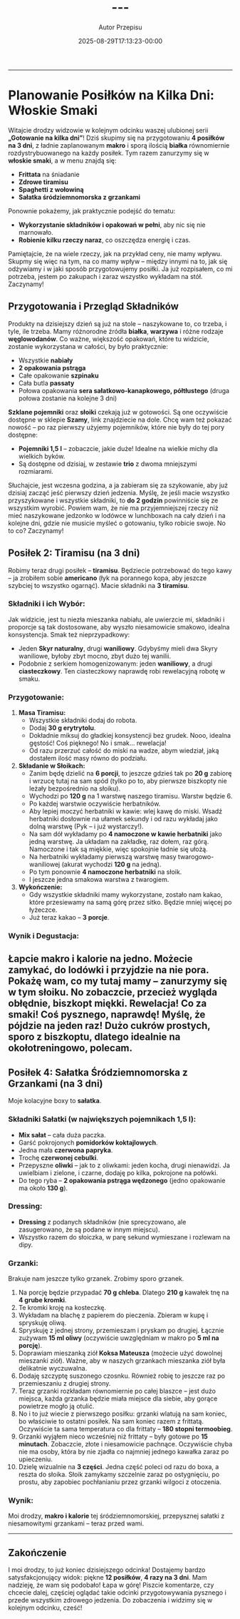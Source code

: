 ﻿---
draft: true
title: "---"
author: "Autor Przepisu"
recipe_image: images/recipe-headers/default.avif
date: 2025-08-29T17:13:23-00:00
categories: ["do-kategoryzacji"]
tags: ["draft"]
tagline: "Przepis do sformatowania"
servings: 4
prep_time: 15
cook: true
cook_time: 30
calories: 300
protein: 20
fat: 10
carbohydrate: 25
---
---

# Planowanie Posiłków na Kilka Dni: Włoskie Smaki

Witajcie drodzy widzowie w kolejnym odcinku waszej ulubionej serii **„Gotowanie na kilka dni”**! Dziś skupimy się na przygotowaniu **4 posiłków na 3 dni**, z ładnie zaplanowanym **makro** i sporą ilością **białka** równomiernie rozdystrybuowanego na każdy posiłek. Tym razem zanurzymy się w **włoskie smaki**, a w menu znajdą się:
*   **Frittata** na śniadanie
*   **Zdrowe tiramisu**
*   **Spaghetti z wołowiną**
*   **Sałatka śródziemnomorska z grzankami**

Ponownie pokażemy, jak praktycznie podejść do tematu:
*   **Wykorzystanie składników i opakowań w pełni**, aby nic się nie marnowało.
*   **Robienie kilku rzeczy naraz**, co oszczędza energię i czas.

Pamiętajcie, że na wiele rzeczy, jak na przykład ceny, nie mamy wpływu. Skupmy się więc na tym, na co mamy wpływ – między innymi na to, jak się odżywiamy i w jaki sposób przygotowujemy posiłki. Ja już rozpisałem, co mi potrzeba, jestem po zakupach i zaraz wszystko wykładam na stół. Zaczynamy!

## Przygotowania i Przegląd Składników

Produkty na dzisiejszy dzień są już na stole – naszykowane to, co trzeba, i tyle, ile trzeba. Mamy różnorodne źródła **białka**, **warzywa** i różne rodzaje **węglowodanów**. Co ważne, większość opakowań, które tu widzicie, zostanie wykorzystana w całości, by było praktycznie:
*   Wszystkie **nabiały**
*   **2 opakowania pstrąga**
*   Całe opakowanie **szpinaku**
*   Cała butla **passaty**
*   Połowa opakowania **sera sałatkowo-kanapkowego, półtłustego** (druga połowa zostanie na kolejne 3 dni)

**Szklane pojemniki** oraz **słoiki** czekają już w gotowości. Są one oczywiście dostępne w sklepie **Szamy**, link znajdziecie na dole. Chcę wam też pokazać nowość – po raz pierwszy użyjemy pojemników, które nie były do tej pory dostępne:
*   **Pojemniki 1,5 l** – zobaczcie, jakie duże! Idealne na wielkie michy dla wielkich byków.
*   Są dostępne od dzisiaj, w zestawie **trio** z dwoma mniejszymi rozmiarami.

Słuchajcie, jest wczesna godzina, a ja zabieram się za szykowanie, aby już dzisiaj zacząć jeść pierwszy dzień jedzenia. Myślę, że jeśli macie wszystko przyszykowane i wszystkie składniki, to **do 2 godzin** powinniście się ze wszystkim wyrobić. Powiem wam, że nie ma przyjemniejszej rzeczy niż mieć naszykowane jedzonko w lodówce w lunchboxach na cały dzień i na kolejne dni, gdzie nie musicie myśleć o gotowaniu, tylko robicie swoje. No to co? Zaczynamy!


## Posiłek 2: Tiramisu (na 3 dni)

Robimy teraz drugi posiłek – **tiramisu**. Będziecie potrzebować do tego kawy – ja zrobiłem sobie **americano** (łyk na porannego kopa, aby jeszcze szybciej to wszystko ogarnąć). Macie składniki na **3 tiramisu**.

### Składniki i ich Wybór:
Jak widzicie, jest tu niezła mieszanka nabiału, ale uwierzcie mi, składniki i proporcje są tak dostosowane, aby wyszło niesamowicie smakowo, idealna konsystencja. Smak też nieprzypadkowy:
*   Jeden **Skyr naturalny**, drugi **waniliowy**. Gdybyśmy mieli dwa Skyry waniliowe, byłoby zbyt mocno, zbyt dużo tej wanilii.
*   Podobnie z serkiem homogenizowanym: jeden **waniliowy**, a drugi **ciasteczkowy**. Ten ciasteczkowy naprawdę robi rewelacyjną robotę w smaku.

### Przygotowanie:
1.  **Masa Tiramisu:**
    *   Wszystkie składniki dodaj do robota.
    *   Dodaj **30 g erytrytolu**.
    *   Dokładnie miksuj do gładkiej konsystencji bez grudek. Nooo, idealna gęstość! Coś pięknego! No i smak… rewelacja!
    *   Od razu przerzuć całość do miski na wadze, abym wiedział, jaką dostałem ilość masy równo do podziału.
2.  **Składanie w Słoikach:**
    *   Zanim będę dzielić na **6 porcji**, to jeszcze gdzieś tak po **20 g** zabiorę i wrzucę tutaj na sam spód (tylko po to, aby pierwsze biszkopty nie leżały bezpośrednio na słoiku).
    *   Wychodzi po **120 g** na 1 warstwę naszego tiramisu. Warstw będzie 6.
    *   Po każdej warstwie oczywiście herbatników.
    *   Aby lepiej moczyć herbatniki w kawie: wlej kawę do miski. Wsadź herbatniki dosłownie na ułamek sekundy i od razu wykładaj jako dolną warstwę (Pyk – i już wystarczy!).
    *   Na sam dół wykładamy po **4 namoczone w kawie herbatniki** jako jedną warstwę. Ja układam na zakładkę, raz dołem, raz górą. Namoczone i tak są miękkie, więc spokojnie ładnie się ułożą.
    *   Na herbatniki wykładamy pierwszą warstwę masy twarogowo-waniliowej (akurat wychodzi **120 g** na jedną).
    *   Po tym ponownie **4 namoczone herbatniki** na słoik.
    *   I jeszcze jedna smakowa warstwa z twarogiem.
3.  **Wykończenie:**
    *   Gdy wszystkie składniki mamy wykorzystane, zostało nam kakao, które przesiewamy na samą górę przez sitko. Będzie mniej więcej po łyżeczce.
    *   Już teraz kakao – **3 porcje**.

### Wynik i Degustacja:
Łapcie **makro i kalorie na jedno**. Możecie zamykać, do lodówki i przyjdzie na nie pora. Pokażę wam, co my tutaj mamy – zanurzymy się w tym słoiku. No zobaczcie, przecież wygląda obłędnie, biszkopt miękki. Rewelacja! Co za smaki! Coś pysznego, naprawdę! Myślę, że pójdzie na jeden raz! Dużo cukrów prostych, sporo z biszkoptu, dlatego idealnie na okołotreningowo, polecam.
---

## Posiłek 4: Sałatka Śródziemnomorska z Grzankami (na 3 dni)

Moje kolacyjne boxy to **sałatka**.

### Składniki Sałatki (w największych pojemnikach 1,5 l):
*   **Mix sałat** – cała duża paczka.
*   Garść pokrojonych **pomidorków koktajlowych**.
*   Jedna mała **czerwona papryka**.
*   Trochę **czerwonej cebulki**.
*   Przepyszne **oliwki** – jak to z oliwkami: jeden kocha, drugi nienawidzi. Ja uwielbiam i zielone, i czarne, dodaję po kilka, pokrojone na połówki.
*   Do tego ryba – **2 opakowania pstrąga wędzonego** (jedno opakowanie ma około **130 g**).

### Dressing:
*   **Dressing** z podanych składników (nie sprecyzowano, ale zasugerowano, że są podane w innym miejscu).
*   Wszystko razem do słoiczka, w parę sekund wymieszane i rozlewam na dipy.

### Grzanki:
Brakuje nam jeszcze tylko grzanek. Zrobimy sporo grzanek.
1.  Na porcję będzie przypadać **70 g chleba**. Dlatego **210 g** kawałek tnę na **4 grube kromki**.
2.  Te kromki kroję na kosteczkę.
3.  Wykładam na blachę z papierem do pieczenia. Zbieram w kupę i spryskuję oliwą.
4.  Spryskuję z jednej strony, przemieszam i pryskam po drugiej. Łącznie zużywam **15 ml oliwy** (oczywiście uwzględniam w makro po **5 ml na porcję**).
5.  Doprawiam mieszanką ziół **Koksa Mateusza** (możecie użyć dowolnej mieszanki ziół). Ważne, aby w naszych grzankach mieszanka ziół była delikatnie wyczuwalna.
6.  Dodaję szczyptę suszonego czosnku. Również robię to jeszcze raz po przemieszaniu z drugiej strony.
7.  Teraz grzanki rozkładam równomiernie po całej blaszce – jest dużo miejsca, każda grzanka będzie miała miejsce dla siebie, aby gorące powietrze mogło ją otulić.
8.  No i to już wiecie z pierwszego posiłku: grzanki wlatują na sam koniec, bo właściwie to ostatni posiłek. Na sam koniec razem z frittatą. Oczywiście ta sama temperatura co dla frittaty – **180 stopni termoobieg**.
9.  Grzanki wyjąłem nieco wcześniej niż frittaty – były gotowe po **15 minutach**. Zobaczcie, złote i niesamowicie pachnące. Oczywiście chyba nie ma osoby, która by nie zjadła co najmniej jednego kawałka zaraz po upieczeniu.
10. Dzielę wizualnie na **3 części**. Jedna część poleci od razu do boxa, a reszta do słoika. Słoik zamykamy szczelnie zaraz po ostygnięciu, po prostu, aby zapobiec pochłanianiu przez grzanki wilgoci z otoczenia.

### Wynik:
Moi drodzy, **makro i kalorie** tej śródziemnomorskiej, przepysznej sałatki z niesamowitymi grzankami – teraz przed wami.

---

## Zakończenie

I moi drodzy, to już koniec dzisiejszego odcinka! Dostajemy bardzo satysfakcjonujący widok: piękne **12 posiłków**, **4 razy na 3 dni**. Mam nadzieję, że wam się podobało! Łapa w górę! Piszcie komentarze, czy chcecie dalej, częściej oglądać takie odcinki przygotowywania pysznego i przede wszystkim zdrowego jedzenia. Do zobaczenia i widzimy się w kolejnym odcinku, cześć!